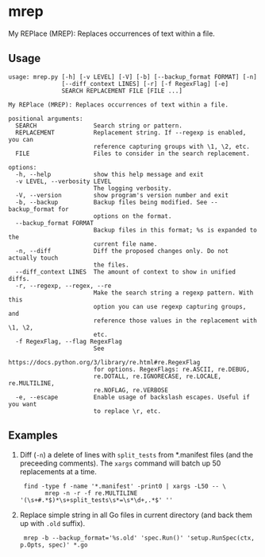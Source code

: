 # mrep

My REPlace (MREP): Replaces occurrences of text within a file.

## Usage

```
usage: mrep.py [-h] [-v LEVEL] [-V] [-b] [--backup_format FORMAT] [-n]
               [--diff_context LINES] [-r] [-f RegexFlag] [-e]
               SEARCH REPLACEMENT FILE [FILE ...]

My REPlace (MREP): Replaces occurrences of text within a file.

positional arguments:
  SEARCH                Search string or pattern.
  REPLACEMENT           Replacement string. If --regexp is enabled, you can
                        reference capturing groups with \1, \2, etc.
  FILE                  Files to consider in the search replacement.

options:
  -h, --help            show this help message and exit
  -v LEVEL, --verbosity LEVEL
                        The logging verbosity.
  -V, --version         show program's version number and exit
  -b, --backup          Backup files being modified. See --backup_format for
                        options on the format.
  --backup_format FORMAT
                        Backup files in this format; %s is expanded to the
                        current file name.
  -n, --diff            Diff the proposed changes only. Do not actually touch
                        the files.
  --diff_context LINES  The amount of context to show in unified diffs.
  -r, --regexp, --regex, --re
                        Make the search string a regexp pattern. With this
                        option you can use regexp capturing groups, and
                        reference those values in the replacement with \1, \2,
                        etc.
  -f RegexFlag, --flag RegexFlag
                        See
                        https://docs.python.org/3/library/re.html#re.RegexFlag
                        for options. RegexFlags: re.ASCII, re.DEBUG,
                        re.DOTALL, re.IGNORECASE, re.LOCALE, re.MULTILINE,
                        re.NOFLAG, re.VERBOSE
  -e, --escape          Enable usage of backslash escapes. Useful if you want
                        to replace \r, etc.
```

## Examples

1.  Diff (`-n`) a delete of lines with `split_tests` from *.manifest files (and
    the preceeding comments). The `xargs` command will batch up 50 replacements
    at a time.

    ```
     find -type f -name '*.manifest' -print0 | xargs -L50 -- \
           mrep -n -r -f re.MULTILINE '(\s+#.*$)*\s+split_tests\s*=\s*\d+,.*$' ''
    ```

1.  Replace simple string in all Go files in current directory (and back them up
    with `.old` suffix).

    ```
     mrep -b --backup_format='%s.old' 'spec.Run()' 'setup.RunSpec(ctx, p.Opts, spec)' *.go
    ```
